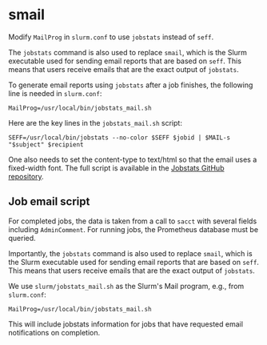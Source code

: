 # smail

Modify `MailProg` in `slurm.conf` to use `jobstats` instead of `seff`.

The `jobstats` command is also used to replace `smail`, which is the Slurm executable used for sending email reports that are based on `seff`. This means that users receive emails that are the exact output of `jobstats`.

To generate email reports using `jobstats` after a job finishes, the following line is needed in `slurm.conf`:

```
MailProg=/usr/local/bin/jobstats_mail.sh
```

Here are the key lines in the `jobstats_mail.sh` script:

```
SEFF=/usr/local/bin/jobstats --no-color $SEFF $jobid | $MAIL-s "$subject" $recipient
```

One also needs to set the content-type to text/html so that the email uses a fixed-width font. The full script is available in the <a href="https://github.com/PrincetonUniversity/jobstats/tree/main/slurm" target="_blank">Jobstats GitHub repository</a>.

## Job email script

For completed jobs, the data is taken from a call to `sacct` with several fields including `AdminComment`. For running jobs, the Prometheus database must be queried.

Importantly, the `jobstats` command is also used to replace `smail`, which is the Slurm executable used for sending email reports that are based on `seff`. This means that users receive emails that are the exact output of `jobstats`.

We use `slurm/jobstats_mail.sh` as the Slurm's Mail program, e.g., from `slurm.conf`:

```
MailProg=/usr/local/bin/jobstats_mail.sh
```

This will include jobstats information for jobs that have requested email notifications on completion.
